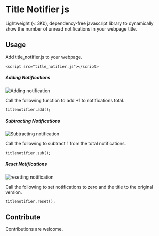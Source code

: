 # Title Notifier js

Lightweight (< 3Kb), dependency-free javascript library to dynamically show the number of unread notifications in your webpage title.

## Usage

Add title_notifier.js to your webpage.

`<script src="title_notifier.js"></script>`

##### Adding Notifications

![Adding notification](http://www.frontendjournal.com/wp-content/uploads/2014/04/notification_total_3.png)

Call the following function to add +1 to notifications total.

`titlenotifier.add();`

##### Subtracting Notifications

![Subtracting notification](http://www.frontendjournal.com/wp-content/uploads/2014/04/notification_total_2.png)

Call the following to subtract 1 from the total notifications.

`titlenotifier.sub();`

##### Reset Notifications

![resetting notification](http://www.frontendjournal.com/wp-content/uploads/2014/04/notification_total_zero.png)

Call the following to set notifications to zero and the title to the original version.

`titlenotifier.reset();`


## Contribute

Contributions are welcome.
